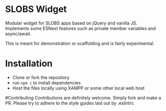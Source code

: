 # SLOBS Widget
Modular widget for SLOBS apps based on jQuery and vanilla JS. Implements some
ESNext features such as private member variables and async/await.

This is meant for demonstration or scaffolding and is fairly experimental.

# Installation
- Clone or fork the repository
- run `npm i` to install dependencies
- Host the files locally using XAMPP or some other local web host

#Contributing
Contributions are definitely welcome. Simply fork and make a PR. Please try to
adhere to the style guides laid out by .eslintrc
